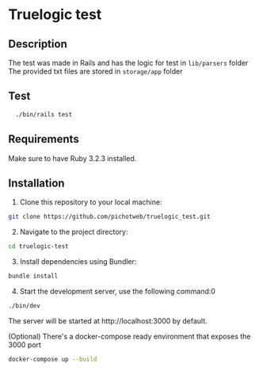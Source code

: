 
# Truelogic test

## Description
The test was made in Rails and has the logic for test in `lib/parsers` folder
The provided txt files are stored in `storage/app` folder

## Test
```bash
  ./bin/rails test
```

## Requirements
Make sure to have Ruby 3.2.3 installed.

## Installation
1. Clone this repository to your local machine:
```bash
git clone https://github.com/pichotweb/truelogic_test.git
``` 
2.  Navigate to the project directory:
```bash
cd truelogic-test 
```     
3.   Install dependencies using Bundler:
```bash
bundle install 
```

4. Start the development server, use the following command:0
```bash
./bin/dev
```
The server will be started at http://localhost:3000 by default.

(Optional) There's a docker-compose ready environment that exposes the 3000 port
```bash
docker-compose up --build
```
